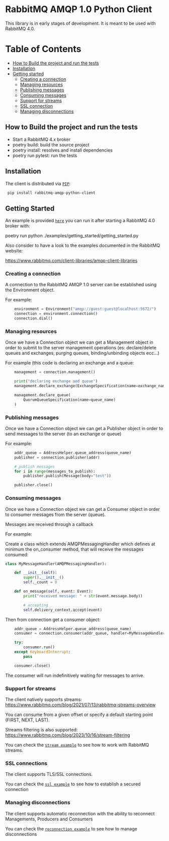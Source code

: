 # RabbitMQ AMQP 1.0 Python Client

This library is in early stages of development. It is meant to be used with RabbitMQ 4.0.

# Table of Contents

- [How to Build the project and run the tests](#How-to-Build-the-project-and-run-the-tests)
- [Installation](#Installation)
- [Getting started](#Getting-Started)
    * [Creating a connection](#Creating-a-connection)
    * [Managing resources](#Managing-resources)
    * [Publishing messages](#Publishing-messages)
    * [Consuming messages](#Consuming-messages)
    * [Support for streams](#support-for-streams)
    * [SSL connection](#ssl-connections)
    * [Managing disconnections](#Managing-disconnections)


## How to Build the project and run the tests

- Start a RabbitMQ 4.x broker
- poetry build: build the source project
- poetry install: resolves and install dependencies
- poetry run pytest: run the tests

## Installation

The client is distributed via [`PIP`](https://pypi.org/project/rabbitmq-amqp-python-client/):
```bash
 pip install rabbitmq-amqp-python-client
```

## Getting Started

An example is provided [`here`](./examples/getting_started/getting_started.py) you can run it after starting a RabbitMQ 4.0 broker with:

poetry run python ./examples/getting_started/getting_started.py

Also consider to have a look to the examples documented in the RabbitMQ website: 

https://www.rabbitmq.com/client-libraries/amqp-client-libraries

### Creating a connection

A connection to the RabbitMQ AMQP 1.0 server can be established using the Environment object.

For example:

```python
    environment = Environment("amqp://guest:guest@localhost:5672/")
    connection = environment.connection()
    connection.dial()
```

### Managing resources

Once we have a Connection object we can get a Management object in order to submit to the server management operations
(es: declare/delete queues and exchanges, purging queues, binding/unbinding objects ecc...)

For example (this code is declaring an exchange and a queue:

```python
    management = connection.management()

    print("declaring exchange and queue")
    management.declare_exchange(ExchangeSpecification(name=exchange_name, arguments={}))

    management.declare_queue(
        QuorumQueueSpecification(name=queue_name)
    )
```

### Publishing messages

Once we have a Connection object we can get a Publisher object in order to send messages to the server (to an exchange or queue)

For example:

```python
    addr_queue = AddressHelper.queue_address(queue_name)
    publisher = connection.publisher(addr)

    # publish messages
    for i in range(messages_to_publish):
        publisher.publish(Message(body="test"))

    publisher.close()
```

### Consuming messages

Once we have a Connection object we can get a Consumer object in order to consumer messages from the server (queue).

Messages are received through a callback

For example:

Create a class which extends AMQPMessagingHandler which defines at minimum the on_consumer method, that will receive the 
messages consumed:

```python
class MyMessageHandler(AMQPMessagingHandler):

    def __init__(self):
        super().__init__()
        self._count = 0

    def on_message(self, event: Event):
        print("received message: " + str(event.message.body))

        # accepting
        self.delivery_context.accept(event)
```

Then from connection get a consumer object:

```python
    addr_queue = AddressHelper.queue_address(queue_name)
    consumer = connection.consumer(addr_queue, handler=MyMessageHandler())

    try:
        consumer.run()
    except KeyboardInterrupt:
        pass

    consumer.close()
```

The consumer will run indefinitively waiting for messages to arrive.

### Support for streams

The client natively supports streams: https://www.rabbitmq.com/blog/2021/07/13/rabbitmq-streams-overview

You can consume from a given offset or specify a default starting point (FIRST, NEXT, LAST).

Streams filtering is also supported: https://www.rabbitmq.com/blog/2023/10/16/stream-filtering

You can check the [`stream example`](./examples/streams/example_with_streams.py) to see how to work with RabbitMQ streams.

### SSL connections

The client supports TLS/SSL connections.

You can check the [`ssl example`](./examples/tls/tls_example.py) to see how to establish a secured connection


### Managing disconnections

The client supports automatic reconnection with the ability to reconnect Managements, Producers and Consumers

You can check the [`reconnection example`](./examples/reconnection/reconnection_example.py) to see how to manage disconnections





